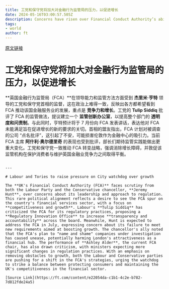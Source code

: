 ```yaml
---
title: 工党和保守党将加大对金融行为监管局的压力，以促进增长
date: 2024-05-16T03:00:57.505Z
description: Concerns have risen over Financial Conduct Authority’s ability to spur competitiveness
tags: 
- world
author: ft
---
```


[原文链接](https://ft.com/content/e22054da-c1b1-4c2e-b782-7d812fde24a5)

# 工党和保守党将加大对金融行为监管局的压力，以促进增长

**英国金融行为监管局（FCA）**在领导能力和监管方法方面受到 **杰里米·亨特** 领导的工党和保守党首相的监督，这在政治上难得一致，反映出各方都希望看到 FCA 推动该国金融服务业的发展，重点是 **竞争力和增长**。工党的 **Tulip Siddiq** 批评了 FCA 的监管做法，提议建立一个 **监管创新办公室**，以提高整个部门的 **透明度和问责制**。与此同时，亨特预计将于 7 月份向 FCA 发表讲话，表达他对 FCA 未能满足旨在促进增长的新的要求的关切。首相的盟友指出，FCA 计划对被调查的公司 “点名批评”，这引起了不安，可能损害伦敦作为金融中心的吸引力。当前 FCA 主席 **阿什利·奥尔德里奇** 的表现也受到批评，部长们期待监管实践能做出更重大变化。工党和保守党一致推动 FCA 转变战略，强调消除增长障碍，并敦促该监管机构在保护消费者与维护英国金融业竞争力之间取得平衡。
```

---

# Labour and Tories to raise pressure on City watchdog over growth

The **UK's Financial Conduct Authority (FCA)** faces scrutiny from both the Labour Party and the Conservative chancellor, **Jeremy Hunt**, over concerns about its leadership and approach to regulation. This rare political alignment reflects a desire to see the FCA spur on the country's financial services sector, with a focus on **competitiveness and growth**. Labour's **Tulip Siddiq** has criticized the FCA for its regulatory practices, proposing a **Regulatory Innovation Office** to increase **transparency and accountability** across the board. Meanwhile, Hunt is expected to address the FCA in July, expressing concern about its failure to meet new requirements aimed at boosting growth. The chancellor's ally noted that the FCA's plan to "name and shame" companies under investigation has caused unease, potentially harming London's attractiveness as a financial hub. The performance of **Ashley Alder**, the current FCA chair, has also drawn criticism, with ministers expecting more significant changes in regulation practices. With an emphasis on removing obstacles to growth, both the Labour and Conservative parties are pushing for a shift in the FCA's strategies, urging the watchdog to strike a balance between protecting consumers and maintaining the UK's competitiveness in the financial sector.

[Source Link](https://ft.com/content/e22054da-c1b1-4c2e-b782-7d812fde24a5)

